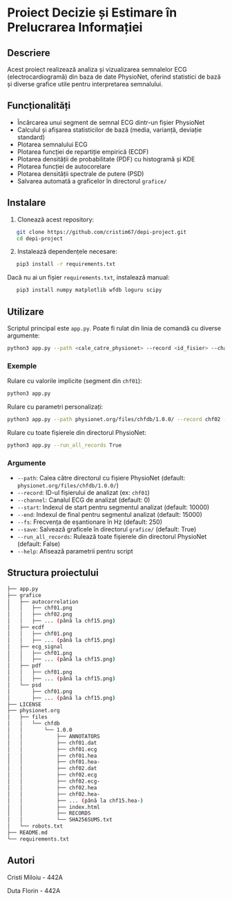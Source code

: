 # Proiect Decizie și Estimare în Prelucrarea Informației

## Descriere

Acest proiect realizează analiza și vizualizarea semnalelor ECG (electrocardiogramă) din baza de date PhysioNet, oferind statistici de bază și diverse grafice utile pentru interpretarea semnalului.

## Funcționalități

- Încărcarea unui segment de semnal ECG dintr-un fișier PhysioNet
- Calculul și afișarea statisticilor de bază (media, varianță, deviație standard)
- Plotarea semnalului ECG
- Plotarea funcției de repartiție empirică (ECDF)
- Plotarea densității de probabilitate (PDF) cu histogramă și KDE
- Plotarea funcției de autocorelare
- Plotarea densității spectrale de putere (PSD)
- Salvarea automată a graficelor în directorul `grafice/`

## Instalare

1. Clonează acest repository:

```bash
   git clone https://github.com/cristim67/depi-project.git
   cd depi-project
```

2. Instalează dependențele necesare:

```bash
   pip3 install -r requirements.txt
```

   Dacă nu ai un fișier `requirements.txt`, instalează manual:

```bash
   pip3 install numpy matplotlib wfdb loguru scipy
```

## Utilizare

Scriptul principal este `app.py`. Poate fi rulat din linia de comandă cu diverse argumente:

```bash
python3 app.py --path <cale_catre_physionet> --record <id_fisier> --channel <canal> --start <start> --end <end> --fs <frecventa> --save <True/False>
```

### Exemple

Rulare cu valorile implicite (segment din `chf01`):

```bash
python3 app.py
```

Rulare cu parametri personalizați:

```bash
python3 app.py --path physionet.org/files/chfdb/1.0.0/ --record chf02 --channel 1 --start 5000 --end 10000 --fs 250 --save True
```

Rulare cu toate fișierele din directorul PhysioNet:

```bash
python3 app.py --run_all_records True
```

### Argumente

- `--path`: Calea către directorul cu fișiere PhysioNet (default: `physionet.org/files/chfdb/1.0.0/`)
- `--record`: ID-ul fișierului de analizat (ex: `chf01`)
- `--channel`: Canalul ECG de analizat (default: 0)
- `--start`: Indexul de start pentru segmentul analizat (default: 10000)
- `--end`: Indexul de final pentru segmentul analizat (default: 15000)
- `--fs`: Frecvența de eșantionare în Hz (default: 250)
- `--save`: Salvează graficele în directorul `grafice/` (default: True)
- `--run_all_records`: Rulează toate fișierele din directorul PhysioNet (default: False)
- `--help`: Afisează parametrii pentru script

## Structura proiectului

```bash
├── app.py
├── grafice
│   ├── autocorrelation
│   │   ├── chf01.png
│   │   ├── chf02.png
│   │   ├── ... (până la chf15.png)
│   ├── ecdf
│   │   ├── chf01.png
│   │   ├── ... (până la chf15.png)
│   ├── ecg_signal
│   │   ├── chf01.png
│   │   ├── ... (până la chf15.png)
│   ├── pdf
│   │   ├── chf01.png
│   │   ├── ... (până la chf15.png)
│   └── psd
│       ├── chf01.png
│       ├── ... (până la chf15.png)
├── LICENSE
├── physionet.org
│   ├── files
│   │   └── chfdb
│   │       └── 1.0.0
│   │           ├── ANNOTATORS
│   │           ├── chf01.dat
│   │           ├── chf01.ecg
│   │           ├── chf01.hea
│   │           ├── chf01.hea-
│   │           ├── chf02.dat
│   │           ├── chf02.ecg
│   │           ├── chf02.ecg-
│   │           ├── chf02.hea
│   │           ├── chf02.hea-
│   │           ├── ... (până la chf15.hea-)
│   │           ├── index.html
│   │           ├── RECORDS
│   │           └── SHA256SUMS.txt
│   └── robots.txt
├── README.md
└── requirements.txt
```


## Autori

Cristi Miloiu - 442A

Duta Florin - 442A 
